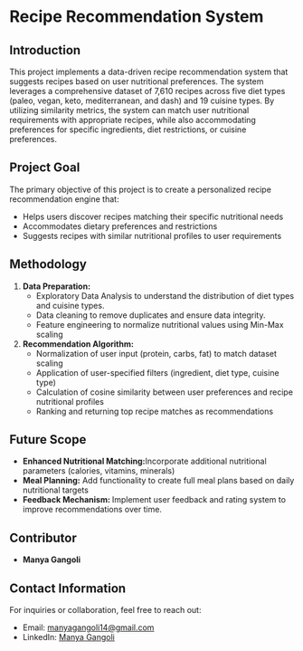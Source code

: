 
<h1>Recipe Recommendation System</h1>

<h2>Introduction</h2>
<p>This project implements a data-driven recipe recommendation system that suggests recipes based on user nutritional preferences. The system leverages a comprehensive dataset of 7,610 recipes across five diet types (paleo, vegan, keto, mediterranean, and dash) and 19 cuisine types. By utilizing similarity metrics, the system can match user nutritional requirements with appropriate recipes, while also accommodating preferences for specific ingredients, diet restrictions, or cuisine preferences.</p>


<h2>Project Goal</h2>
    <p>The primary objective of this project is to create a personalized recipe recommendation engine that:</p>
 <ul>
        <li>Helps users discover recipes matching their specific nutritional needs</li>
        <li> Accommodates dietary preferences and restrictions</li>
        <li>Suggests recipes with similar nutritional profiles to user requirements</li>
    </ul>

    
 <h2>Methodology</h2>
    <ol>
        <li><strong>Data Preparation:</strong> 
            <ul>
                <li>Exploratory Data Analysis to understand the distribution of diet types and cuisine types.</li>
                <li>Data cleaning to remove duplicates and ensure data integrity.</li>
                <li>Feature engineering to normalize nutritional values using Min-Max scaling</li>
            </ul>
        </li>
        <li><strong>Recommendation Algorithm:</strong> 
            <ul>
                <li>Normalization of user input (protein, carbs, fat) to match dataset scaling</li>
                <li>Application of user-specified filters (ingredient, diet type, cuisine type)</li>
              <li>Calculation of cosine similarity between user preferences and recipe nutritional profiles</li>
               <li>Ranking and returning top recipe matches as recommendations</li>
            </ul>
        </li>
    </ol>




  <h2>Future Scope</h2>
        <ul>
        <li><strong>Enhanced Nutritional Matching:</strong>Incorporate additional nutritional parameters (calories, vitamins, minerals)</li>
        <li><strong>Meal Planning:</strong> Add functionality to create full meal plans based on daily nutritional targets</li>
        <li><strong>Feedback Mechanism: </strong>  Implement user feedback and rating system to improve recommendations over time.</li>
    </ul>
    

<h2>Contributor</h2>
    <ul>
        <li><strong>Manya Gangoli</strong></li>
    </ul>

 <h2>Contact Information</h2>
    <p>For inquiries or collaboration, feel free to reach out:</p>
    <ul>
        <li>Email: <a href="mailto:manyagangoli14@gmail.com">manyagangoli14@gmail.com</a></li>
         <li>LinkedIn: <a href="https://www.linkedin.com/in/manyagangoli/">Manya Gangoli</a></li>
 </ul>

</body>
</html>
